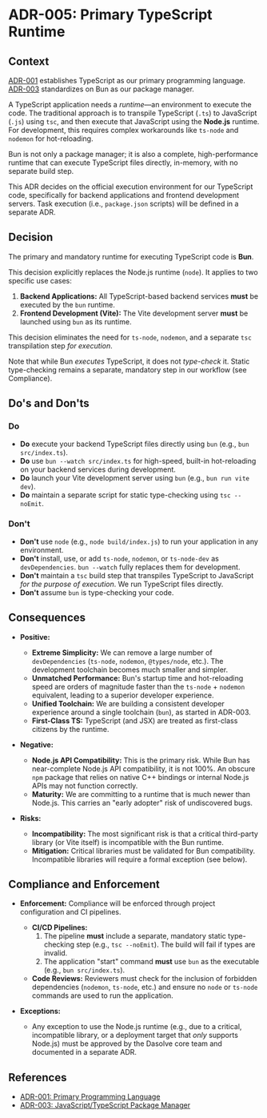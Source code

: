 # ADR-005: Primary TypeScript Runtime

## Context

[ADR-001](./ADR-001.md) establishes TypeScript as our primary programming language. [ADR-003](./ADR-003.md) standardizes on Bun as our package manager.

A TypeScript application needs a _runtime_—an environment to execute the code. The traditional approach is to transpile TypeScript (`.ts`) to JavaScript (`.js`) using `tsc`, and then execute that JavaScript using the **Node.js** runtime. For development, this requires complex workarounds like `ts-node` and `nodemon` for hot-reloading.

Bun is not only a package manager; it is also a complete, high-performance runtime that can execute TypeScript files directly, in-memory, with no separate build step.

This ADR decides on the official execution environment for our TypeScript code, specifically for backend applications and frontend development servers. Task execution (i.e., `package.json` scripts) will be defined in a separate ADR.

## Decision

The primary and mandatory runtime for executing TypeScript code is **Bun**.

This decision explicitly replaces the Node.js runtime (`node`). It applies to two specific use cases:

1.  **Backend Applications:** All TypeScript-based backend services **must** be executed by the `bun` runtime.
2.  **Frontend Development (Vite):** The Vite development server **must** be launched using `bun` as its runtime.

This decision eliminates the need for `ts-node`, `nodemon`, and a separate `tsc` transpilation step _for execution_.

Note that while Bun _executes_ TypeScript, it does not _type-check_ it. Static type-checking remains a separate, mandatory step in our workflow (see Compliance).

## Do's and Don'ts

### Do

- **Do** execute your backend TypeScript files directly using `bun` (e.g., `bun src/index.ts`).
- **Do** use `bun --watch src/index.ts` for high-speed, built-in hot-reloading on your backend services during development.
- **Do** launch your Vite development server using `bun` (e.g., `bun run vite dev`).
- **Do** maintain a separate script for static type-checking using `tsc --noEmit`.

### Don't

- **Don't** use `node` (e.g., `node build/index.js`) to run your application in any environment.
- **Don't** install, use, or add `ts-node`, `nodemon`, or `ts-node-dev` as `devDependencies`. `bun --watch` fully replaces them for development.
- **Don't** maintain a `tsc` build step that transpiles TypeScript to JavaScript _for the purpose of execution_. We run TypeScript files directly.
- **Don't** assume `bun` is type-checking your code.

## Consequences

- **Positive:**

  - **Extreme Simplicity:** We can remove a large number of `devDependencies` (`ts-node`, `nodemon`, `@types/node`, etc.). The development toolchain becomes much smaller and simpler.
  - **Unmatched Performance:** Bun's startup time and hot-reloading speed are orders of magnitude faster than the `ts-node` + `nodemon` equivalent, leading to a superior developer experience.
  - **Unified Toolchain:** We are building a consistent developer experience around a single toolchain (`bun`), as started in ADR-003.
  - **First-Class TS:** TypeScript (and JSX) are treated as first-class citizens by the runtime.

- **Negative:**

  - **Node.js API Compatibility:** This is the primary risk. While Bun has near-complete Node.js API compatibility, it is not 100%. An obscure `npm` package that relies on native C++ bindings or internal Node.js APIs may not function correctly.
  - **Maturity:** We are committing to a runtime that is much newer than Node.js. This carries an "early adopter" risk of undiscovered bugs.

- **Risks:**
  - **Incompatibility:** The most significant risk is that a critical third-party library (or Vite itself) is incompatible with the Bun runtime.
  - **Mitigation:** Critical libraries must be validated for Bun compatibility. Incompatible libraries will require a formal exception (see below).

## Compliance and Enforcement

- **Enforcement:** Compliance will be enforced through project configuration and CI pipelines.

  - **CI/CD Pipelines:**
    1.  The pipeline **must** include a separate, mandatory static type-checking step (e.g., `tsc --noEmit`). The build will fail if types are invalid.
    2.  The application "start" command **must** use `bun` as the executable (e.g., `bun src/index.ts`).
  - **Code Reviews:** Reviewers must check for the inclusion of forbidden dependencies (`nodemon`, `ts-node`, etc.) and ensure no `node` or `ts-node` commands are used to run the application.

- **Exceptions:**
  - Any exception to use the Node.js runtime (e.g., due to a critical, incompatible library, or a deployment target that _only_ supports Node.js) must be approved by the Dasolve core team and documented in a separate ADR.

## References

- [ADR-001: Primary Programming Language](./ADR-001.md)
- [ADR-003: JavaScript/TypeScript Package Manager](./ADR-003.md)
